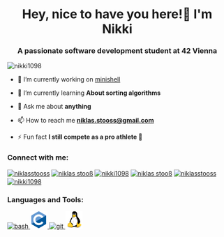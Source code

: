 <h1 align="center">Hey, nice to have you here!👋 I'm Nikki</h1>
<h3 align="center">A passionate software development student at 42 Vienna</h3>

<p align="left"> <img src="https://komarev.com/ghpvc/?username=nikki1098&label=Profile%20views&color=0e75b6&style=flat" alt="nikki1098" /> </p>

- 🔭 I’m currently working on [minishell](https://github.com/Nikki1098/minishell)

- 🌱 I’m currently learning **About sorting algorithms**

- 💬 Ask me about **anything**

- 📫 How to reach me **niklas.stooss@gmail.com**

- ⚡ Fun fact **I still compete as a pro athlete 🏐**

<h3 align="left">Connect with me:</h3>
<p align="left">
<a href="https://twitter.com/niklasstooss" target="blank"><img align="center" src="https://raw.githubusercontent.com/rahuldkjain/github-profile-readme-generator/master/src/images/icons/Social/twitter.svg" alt="niklasstooss" height="30" width="40" /></a>
<a href="https://linkedin.com/in/niklas stooß" target="blank"><img align="center" src="https://raw.githubusercontent.com/rahuldkjain/github-profile-readme-generator/master/src/images/icons/Social/linked-in-alt.svg" alt="niklas stooß" height="30" width="40" /></a>
<a href="https://stackoverflow.com/users/nikki1098" target="blank"><img align="center" src="https://raw.githubusercontent.com/rahuldkjain/github-profile-readme-generator/master/src/images/icons/Social/stack-overflow.svg" alt="nikki1098" height="30" width="40" /></a>
<a href="https://fb.com/niklas stooß" target="blank"><img align="center" src="https://raw.githubusercontent.com/rahuldkjain/github-profile-readme-generator/master/src/images/icons/Social/facebook.svg" alt="niklas stooß" height="30" width="40" /></a>
<a href="https://instagram.com/niklasstooss" target="blank"><img align="center" src="https://raw.githubusercontent.com/rahuldkjain/github-profile-readme-generator/master/src/images/icons/Social/instagram.svg" alt="niklasstooss" height="30" width="40" /></a>
<a href="https://www.leetcode.com/nikki1098" target="blank"><img align="center" src="https://raw.githubusercontent.com/rahuldkjain/github-profile-readme-generator/master/src/images/icons/Social/leet-code.svg" alt="nikki1098" height="30" width="40" /></a>
</p>

<h3 align="left">Languages and Tools:</h3>
<p align="left"> <a href="https://www.gnu.org/software/bash/" target="_blank" rel="noreferrer"> <img src="https://www.vectorlogo.zone/logos/gnu_bash/gnu_bash-icon.svg" alt="bash" width="40" height="40"/> </a> <a href="https://www.cprogramming.com/" target="_blank" rel="noreferrer"> <img src="https://raw.githubusercontent.com/devicons/devicon/master/icons/c/c-original.svg" alt="c" width="40" height="40"/> </a> <a href="https://git-scm.com/" target="_blank" rel="noreferrer"> <img src="https://www.vectorlogo.zone/logos/git-scm/git-scm-icon.svg" alt="git" width="40" height="40"/> </a> <a href="https://www.linux.org/" target="_blank" rel="noreferrer"> <img src="https://raw.githubusercontent.com/devicons/devicon/master/icons/linux/linux-original.svg" alt="linux" width="40" height="40"/> </a> </p>
